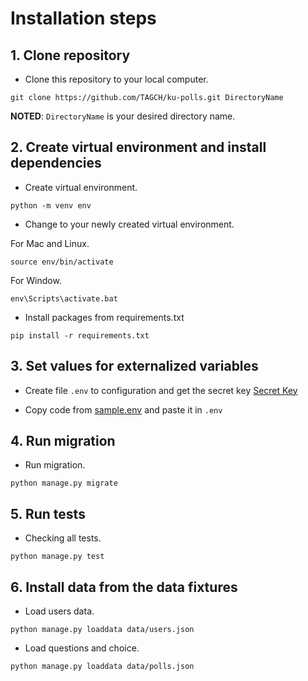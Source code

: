 # Installation steps

## 1. Clone repository

- Clone this repository to your local computer.

```
git clone https://github.com/TAGCH/ku-polls.git DirectoryName
```
**NOTED**: ```DirectoryName``` is your desired directory name.

## 2. Create virtual environment and install dependencies

- Create virtual environment.

```
python -m venv env
```

- Change to your newly created virtual environment.

For Mac and Linux.
```
source env/bin/activate
```
For Window.
```
env\Scripts\activate.bat
```

- Install packages from requirements.txt

```
pip install -r requirements.txt
```

## 3. Set values for externalized variables
- Create file `.env` to configuration and get the secret key [Secret Key](https://djecrety.ir)

- Copy code from [sample.env](sample.env) and paste it in `.env`

## 4. Run migration

- Run migration.

```
python manage.py migrate
```

## 5. Run tests

- Checking all tests.

```
python manage.py test
```

## 6. Install data from the data fixtures

- Load users data.

```
python manage.py loaddata data/users.json
```

- Load questions and choice.

```
python manage.py loaddata data/polls.json
```